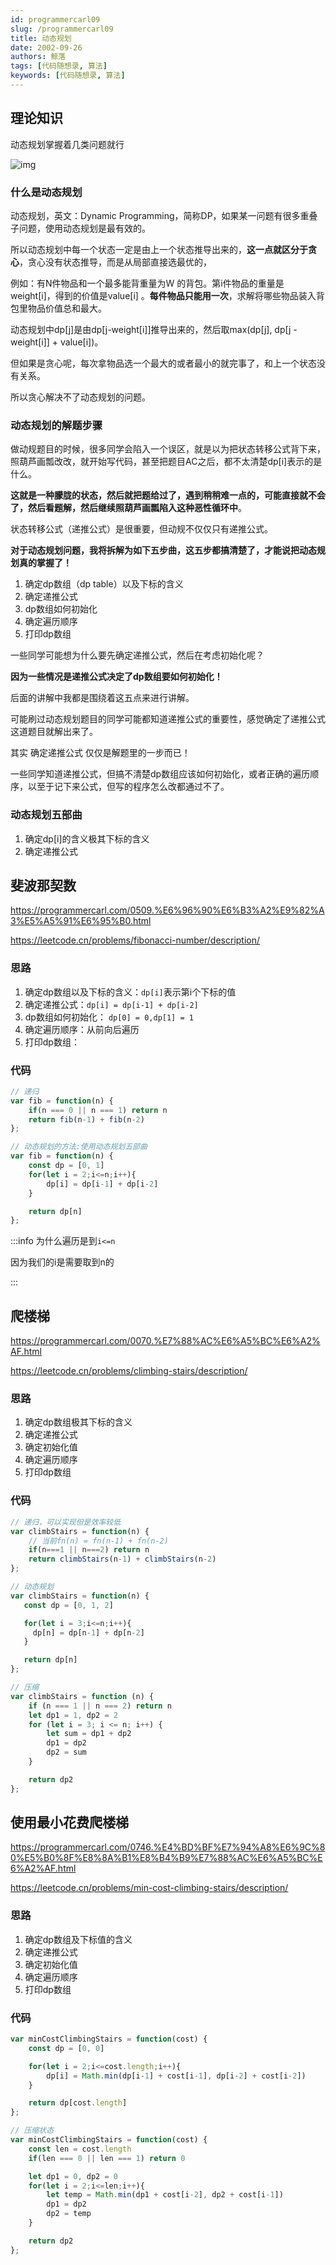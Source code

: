 ```yaml
---
id: programmercarl09
slug: /programmercarl09
title: 动态规划
date: 2002-09-26
authors: 鲸落
tags: [代码随想录, 算法]
keywords: [代码随想录, 算法]
---
```




## 理论知识

动态规划掌握着几类问题就行

![img](动态规划.assets/动态规划-总结大纲1.jpg)



### 什么是动态规划

动态规划，英文：Dynamic Programming，简称DP，如果某一问题有很多重叠子问题，使用动态规划是最有效的。

所以动态规划中每一个状态一定是由上一个状态推导出来的，**这一点就区分于贪心**，贪心没有状态推导，而是从局部直接选最优的，

例如：有N件物品和一个最多能背重量为W 的背包。第i件物品的重量是weight[i]，得到的价值是value[i] 。**每件物品只能用一次**，求解将哪些物品装入背包里物品价值总和最大。

动态规划中dp[j]是由dp[j-weight[i]]推导出来的，然后取max(dp[j], dp[j - weight[i]] + value[i])。

但如果是贪心呢，每次拿物品选一个最大的或者最小的就完事了，和上一个状态没有关系。

所以贪心解决不了动态规划的问题。





### 动态规划的解题步骤

做动规题目的时候，很多同学会陷入一个误区，就是以为把状态转移公式背下来，照葫芦画瓢改改，就开始写代码，甚至把题目AC之后，都不太清楚dp[i]表示的是什么。

**这就是一种朦胧的状态，然后就把题给过了，遇到稍稍难一点的，可能直接就不会了，然后看题解，然后继续照葫芦画瓢陷入这种恶性循环中**。

状态转移公式（递推公式）是很重要，但动规不仅仅只有递推公式。

**对于动态规划问题，我将拆解为如下五步曲，这五步都搞清楚了，才能说把动态规划真的掌握了！**

1. 确定dp数组（dp table）以及下标的含义
2. 确定递推公式
3. dp数组如何初始化
4. 确定遍历顺序
5. 打印dp数组

一些同学可能想为什么要先确定递推公式，然后在考虑初始化呢？

**因为一些情况是递推公式决定了dp数组要如何初始化！**

后面的讲解中我都是围绕着这五点来进行讲解。

可能刷过动态规划题目的同学可能都知道递推公式的重要性，感觉确定了递推公式这道题目就解出来了。

其实 确定递推公式 仅仅是解题里的一步而已！

一些同学知道递推公式，但搞不清楚dp数组应该如何初始化，或者正确的遍历顺序，以至于记下来公式，但写的程序怎么改都通过不了。



### 动态规划五部曲

1. 确定dp[i]的含义极其下标的含义
2. 确定递推公式



## 斐波那契数

https://programmercarl.com/0509.%E6%96%90%E6%B3%A2%E9%82%A3%E5%A5%91%E6%95%B0.html

https://leetcode.cn/problems/fibonacci-number/description/



### 思路

1. 确定dp数组以及下标的含义：`dp[i]`表示第i个下标的值
2. 确定递推公式：`dp[i] = dp[i-1] + dp[i-2]`
3. dp数组如何初始化： `dp[0] = 0,dp[1] = 1`
4. 确定遍历顺序：从前向后遍历
5. 打印dp数组：



### 代码

```js
// 递归
var fib = function(n) {
    if(n === 0 || n === 1) return n
    return fib(n-1) + fib(n-2)
};
```

```js
// 动态规划的方法:使用动态规划五部曲
var fib = function(n) {
    const dp = [0, 1]
    for(let i = 2;i<=n;i++){
        dp[i] = dp[i-1] + dp[i-2]
    }

    return dp[n]
};
```

:::info 为什么遍历是到`i<=n`

因为我们的i是需要取到n的

:::



## 爬楼梯

https://programmercarl.com/0070.%E7%88%AC%E6%A5%BC%E6%A2%AF.html

https://leetcode.cn/problems/climbing-stairs/description/



### 思路

1. 确定dp数组极其下标的含义
2. 确定递推公式
3. 确定初始化值
4. 确定遍历顺序
5. 打印dp数组



### 代码

```js
// 递归，可以实现但是效率较低
var climbStairs = function(n) {
    // 当前fn(n) = fn(n-1) + fn(n-2)
    if(n===1 || n===2) return n
    return climbStairs(n-1) + climbStairs(n-2)
};
```

```js
// 动态规划
var climbStairs = function(n) {
   const dp = [0, 1, 2]

   for(let i = 3;i<=n;i++){
     dp[n] = dp[n-1] + dp[n-2]
   }

   return dp[n]
};
```

```js
// 压缩
var climbStairs = function (n) {
    if (n === 1 || n === 2) return n
    let dp1 = 1, dp2 = 2
    for (let i = 3; i <= n; i++) {
        let sum = dp1 + dp2
        dp1 = dp2
        dp2 = sum
    }

    return dp2
};
```





## 使用最小花费爬楼梯

https://programmercarl.com/0746.%E4%BD%BF%E7%94%A8%E6%9C%80%E5%B0%8F%E8%8A%B1%E8%B4%B9%E7%88%AC%E6%A5%BC%E6%A2%AF.html

https://leetcode.cn/problems/min-cost-climbing-stairs/description/



### 思路

1. 确定dp数组及下标值的含义
2. 确定递推公式
3. 确定初始化值
4. 确定遍历顺序
5. 打印dp数组



### 代码

```js
var minCostClimbingStairs = function(cost) {
    const dp = [0, 0]

    for(let i = 2;i<=cost.length;i++){
        dp[i] = Math.min(dp[i-1] + cost[i-1], dp[i-2] + cost[i-2])
    }

    return dp[cost.length]
};
```

```js
// 压缩状态
var minCostClimbingStairs = function(cost) {
    const len = cost.length
    if(len === 0 || len === 1) return 0

    let dp1 = 0, dp2 = 0
    for(let i = 2;i<=len;i++){
        let temp = Math.min(dp1 + cost[i-2], dp2 + cost[i-1])
        dp1 = dp2
        dp2 = temp
    }

    return dp2
};
```



















































